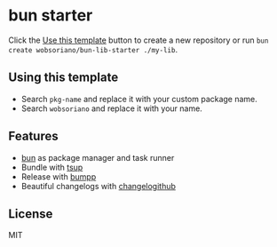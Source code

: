 # bun starter

Click the [Use this template](https://github.com/wobsoriano/bun-lib-starter/generate) button to create a new repository or run `bun create wobsoriano/bun-lib-starter ./my-lib`.

## Using this template

- Search `pkg-name` and replace it with your custom package name.
- Search `wobsoriano` and replace it with your name.

## Features

- [bun](https://github.com/oven-sh/bun) as package manager and task runner
- Bundle with [tsup](https://github.com/egoist/tsup)
- Release with [bumpp](https://github.com/antfu/bumpp)
- Beautiful changelogs with [changelogithub](https://github.com/antfu/changelogithub)

## License

MIT

